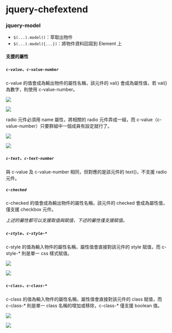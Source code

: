 # jquery-chefextend

### jquery-model

- `$(...).model()`：萃取出物件
- `$(...).model({...})`：將物件資料回寫到 Element 上

#### 支援的屬性

##### `c-value`、`c-value-number`

c-value 的值會成為輸出物件的屬性名稱，該元件的 val() 會成為屬性值，若 val() 為數字，則使用 c-value-number。

![](https://i.imgur.com/7GMYAUl.png)

![](https://i.imgur.com/PRKhNBy.png)

radio 元件必須用 name 屬性，將相關的 radio 元件弄成一組，而 c-value（c-value-number）只要群組中一個成員有設定就行了。

![](https://i.imgur.com/Xi9f2OG.png)

![](https://i.imgur.com/KNghZ9v.png)

##### `c-text`、`c-text-number`

與 c-value 及 c-value-number 相同，但對應的是該元件的 text()，不支援 radio 元件。

##### `c-checked`

c-checked 的值會成為輸出物件的屬性名稱，該元件的 checked 會成為屬性值，僅支援 checkbox 元件。

*上述的屬性都可以支援取值與賦值，下述的屬性僅支援賦值。*

##### `c-style`、`c-style-*`

c-style 的值為輸入物件的屬性名稱，屬性值會直接對該元件的 style 賦值，而 c-style-* 則是單一 css 樣式賦值。

![](https://i.imgur.com/2VBmITy.png)

![](https://i.imgur.com/4srjRtg.png)

##### `c-class`、`c-class-*`

c-class 的值為輸入物件的屬性名稱，屬性值會直接對該元件的 class 賦值，而 c-class-* 則是單一 class 名稱的增加或移除，c-class-* 僅支援 boolean 值。

![](https://i.imgur.com/kP8g48F.png)

![](https://i.imgur.com/jKfWPQr.png)
